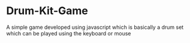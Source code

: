 # Drum-Kit-Game
A simple game developed using javascript which is basically a drum set which can be played using the keyboard or mouse
